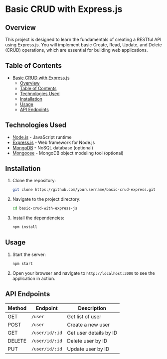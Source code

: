 # Basic CRUD with Express.js

## Overview

This project is designed to learn the fundamentals of creating a RESTful API using Express.js. You will implement basic Create, Read, Update, and Delete (CRUD) operations, which are essential for building web applications.

## Table of Contents

- [Basic CRUD with Express.js](#basic-crud-with-expressjs)
  - [Overview](#overview)
  - [Table of Contents](#table-of-contents)
  - [Technologies Used](#technologies-used)
  - [Installation](#installation)
  - [Usage](#usage)
  - [API Endpoints](#api-endpoints)

## Technologies Used

- [Node.js](https://nodejs.org/) - JavaScript runtime
- [Express.js](https://expressjs.com/) - Web framework for Node.js
- [MongoDB](https://www.mongodb.com/) - NoSQL database (optional)
- [Mongoose](https://mongoosejs.com/) - MongoDB object modeling tool (optional)

## Installation

1. Clone the repository:
   ```bash
   git clone https://github.com/yourusername/basic-crud-express.git
   ```

2. Navigate to the project directory:
   ```bash
   cd basic-crud-with-express-js
   ```

3. Install the dependencies:
   ```bash
   npm install
   ```

## Usage

1. Start the server:
   ```bash
   npm start
   ```

2. Open your browser and navigate to `http://localhost:3000` to see the application in action.

## API Endpoints

| Method | Endpoint       | Description            |
| ------ | -------------- | ---------------------- |
| GET    | `/user`        | Get list of user       |
| POST   | `/user`        | Create a new user      |
| GET    | `/user/id/:id` | Get user details by ID |
| DELETE | `/user/id/:id` | Delete user by ID      |
| PUT    | `/user/id/:id` | Update user by ID      |

